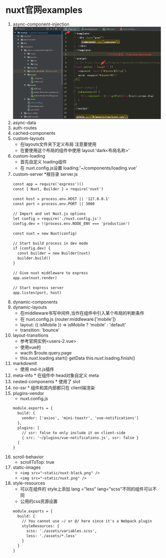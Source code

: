 # nuxt官网examples
 1. async-component-injection
     ![](https://github.com/1391020381/Web-Foundation/blob/master/img/nuxt-async-component-injection.png)
 2. async-data
 3. auth-routes
 4. cached-components 
 5. custom-layouts
     * 在layouts文件夹下定义布局 注意要使用 <nuxt/>
     * 在要使用这个布局的组件中使用 layout:'dark<布局名称>' 
 6. custom-loading 
     * 首先自定义 loading组件
     * 在 nuxt.config.js设置 loading:'~/components/loading.vue'  
 7. custom-server
     *根目录 server.js  
     ```
     const app = require('express')()
     const { Nuxt, Builder } = require('nuxt')
     
     const host = process.env.HOST || '127.0.0.1'
     const port = process.env.PORT || 3000
     
     // Import and set Nuxt.js options
     let config = require('./nuxt.config.js')
     config.dev = !(process.env.NODE_ENV === 'production')
     
     const nuxt = new Nuxt(config)
     
     // Start build process in dev mode
     if (config.dev) {
       const builder = new Builder(nuxt)
       builder.build()
     }
     
     // Give nuxt middleware to express
     app.use(nuxt.render)
     
     // Start express server
     app.listen(port, host)
     ```
  8. dynamic-components 
  9. dynamic-layouts
      * 在middleware书写中间件,当作在组件中引入某个布局的判断条件 
      * 在 nuxt.config.js {router:middleware:['mobile']}
      * layout: ({ isMobile }) => isMobile ? 'mobile' : 'default'  
      *  transition: 'bounce' 
  10. layout-transitions
      *   参考官网实例<users-2.vue> 
      *   使用vue的 <transition></transition>
      *  wacth $route.query.page
      * this.$nuxt.$loading.start()    getData   this.$nuxt.$loading.finish() 
  11. markdownit
      * 使用  md-it.js插件
  12. meta-info
     * 在组件中 head对象自定义 meta  
  13.  nested-components
      * 使用了 slot 
  14.  no-ssr
      * <no-ssr></no-ssr>  组件和其内部都只在 client端渲染  
  15.  plugins-vendor
       * nuxt.config.js
        ```
        module.exports = {
          build: {
            vendor: ['axios', 'mini-toastr', 'vue-notifications']
          },
          plugins: [
            // ssr: false to only include it on client-side
            { src: '~/plugins/vue-notifications.js', ssr: false }
          ]
        } 
        ``` 
  16. scroll-behavior
       *  scrollToTop: true
  17. static-images
        * ```<img src="~static/nuxt-black.png" />```    
        * ```<img src="~static/nuxt.png" />```
  18.  style-resources
        * 可以在组件的 style上添加 lang ="less"  lang="scss"不同的组件可以不同
        *  公用的css资源设置
        ```
        module.exports = {
          build: {
            // You cannot use ~/ or @/ here since it's a Webpack plugin
            styleResources: {
              scss: './assets/variables.scss',
              less: './assets/*.less'
            }
          }
        }
        
        ```                        